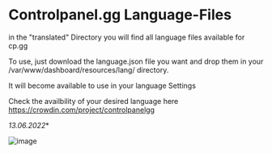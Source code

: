 # Controlpanel.gg Language-Files

in the "translated" Directory you will find all language files available for cp.gg

To use, just download the language.json file you want and drop them in your
/var/www/dashboard/resources/lang/  directory.

It will become available to use in your language Settings


Check the availbility of your desired language here
https://crowdin.com/project/controlpanelgg


*13.06.2022**


![image](https://user-images.githubusercontent.com/8725848/173442316-aadaa4fe-5190-4717-ac92-50d6d2599ff5.png)
